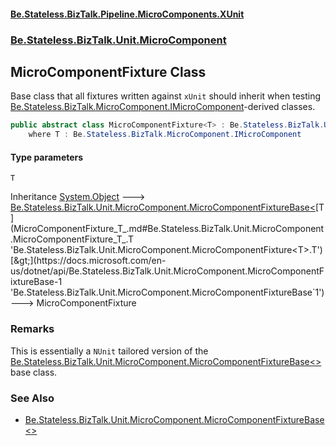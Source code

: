 #### [Be.Stateless.BizTalk.Pipeline.MicroComponents.XUnit](README.md 'README')
### [Be.Stateless.BizTalk.Unit.MicroComponent](Be.Stateless.BizTalk.Unit.MicroComponent.md 'Be.Stateless.BizTalk.Unit.MicroComponent')

## MicroComponentFixture<T> Class

Base class that all fixtures written against `xUnit` should inherit when testing [Be.Stateless.BizTalk.MicroComponent.IMicroComponent](https://docs.microsoft.com/en-us/dotnet/api/Be.Stateless.BizTalk.MicroComponent.IMicroComponent 'Be.Stateless.BizTalk.MicroComponent.IMicroComponent')-derived classes.

```csharp
public abstract class MicroComponentFixture<T> : Be.Stateless.BizTalk.Unit.MicroComponent.MicroComponentFixtureBase<T>
    where T : Be.Stateless.BizTalk.MicroComponent.IMicroComponent
```
#### Type parameters

<a name='Be.Stateless.BizTalk.Unit.MicroComponent.MicroComponentFixture_T_.T'></a>

`T`

Inheritance [System.Object](https://docs.microsoft.com/en-us/dotnet/api/System.Object 'System.Object') &#129106; [Be.Stateless.BizTalk.Unit.MicroComponent.MicroComponentFixtureBase&lt;](https://docs.microsoft.com/en-us/dotnet/api/Be.Stateless.BizTalk.Unit.MicroComponent.MicroComponentFixtureBase-1 'Be.Stateless.BizTalk.Unit.MicroComponent.MicroComponentFixtureBase`1')[T](MicroComponentFixture_T_.md#Be.Stateless.BizTalk.Unit.MicroComponent.MicroComponentFixture_T_.T 'Be.Stateless.BizTalk.Unit.MicroComponent.MicroComponentFixture<T>.T')[&gt;](https://docs.microsoft.com/en-us/dotnet/api/Be.Stateless.BizTalk.Unit.MicroComponent.MicroComponentFixtureBase-1 'Be.Stateless.BizTalk.Unit.MicroComponent.MicroComponentFixtureBase`1') &#129106; MicroComponentFixture<T>

### Remarks
This is essentially a `NUnit` tailored version of the [Be.Stateless.BizTalk.Unit.MicroComponent.MicroComponentFixtureBase&lt;&gt;](https://docs.microsoft.com/en-us/dotnet/api/Be.Stateless.BizTalk.Unit.MicroComponent.MicroComponentFixtureBase-1 'Be.Stateless.BizTalk.Unit.MicroComponent.MicroComponentFixtureBase`1') base class.

### See Also
- [Be.Stateless.BizTalk.Unit.MicroComponent.MicroComponentFixtureBase&lt;&gt;](https://docs.microsoft.com/en-us/dotnet/api/Be.Stateless.BizTalk.Unit.MicroComponent.MicroComponentFixtureBase-1 'Be.Stateless.BizTalk.Unit.MicroComponent.MicroComponentFixtureBase`1')